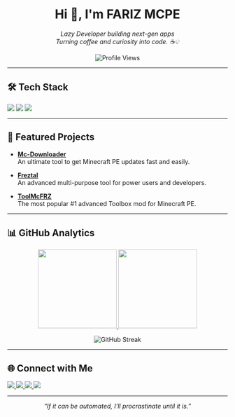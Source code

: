<div align="center">
  <h1>Hi 👋, I'm FARIZ MCPE</h1>
  <p>
    <em>Lazy Developer building next-gen apps <br>
    Turning coffee and curiosity into code. ☕💡</em>
  </p>
  <img src="https://komarev.com/ghpvc/?username=farizmcpe&style=flat-square" alt="Profile Views"/>
</div>

---

## 🛠️ Tech Stack

<p>
  <img src="https://img.shields.io/badge/Java-ED8B00?style=for-the-badge&logo=java&logoColor=white"/>
  <img src="https://img.shields.io/badge/JavaScript-F7DF1E?style=for-the-badge&logo=javascript&logoColor=black"/>
  <img src="https://img.shields.io/badge/HTML5-E34F26?style=for-the-badge&logo=html5&logoColor=white"/>
</p>

---

## 🚀 Featured Projects

- **[Mc-Downloader](https://github.com/farizmcpe/mc-downloader)**<br>
  An ultimate tool to get Minecraft PE updates fast and easily.

- **[Freztal](https://github.com/farizmcpe/freztal)**<br>
  An advanced multi-purpose tool for power users and developers.

- **[ToolMcFRZ](https://github.com/farizmcpe/toolmcfrz)**<br>
  The most popular #1 advanced Toolbox mod for Minecraft PE.

---

## 📊 GitHub Analytics

<div align="center">

<p align="center">
  <a href="https://github.com/farizmcpe">
    <img height="180em" src="https://github-readme-stats.vercel.app/api?username=farizmcpe&show_icons=true&theme=vision-friendly-dark&include_all_commits=true&count_private=true&hide_border=true"/>
    <img height="180em" src="https://github-readme-stats.vercel.app/api/top-langs/?username=farizmcpe&layout=compact&langs_count=8&theme=vision-friendly-dark&hide_border=true"/>
  </a>
</p>

<p align="center">
  <img src="https://github-readme-streak-stats.herokuapp.com/?user=farizmcpe&theme=vision-friendly-dark&hide_border=true" alt="GitHub Streak">
</p>

</div>

---

## 🌐 Connect with Me

<p align="left">
  <a href="https://youtube.com/c/FARIZMCPE">
    <img src="https://img.shields.io/badge/YouTube-FF0000?style=for-the-badge&logo=youtube&logoColor=white"/>
  </a>
  <a href="https://instagram.com/farizmcpe">
    <img src="https://img.shields.io/badge/Instagram-E4405F?style=for-the-badge&logo=instagram&logoColor=white"/>
  </a>
  <a href="https://dsc.gg/farizstudios">
    <img src="https://img.shields.io/badge/Discord-5865F2?style=for-the-badge&logo=discord&logoColor=white"/>
  </a>
  <a href="https://farizstudios.netlify.app">
    <img src="https://img.shields.io/badge/Website-000000?style=for-the-badge&logo=About.me&logoColor=white"/>
  </a>
</p>

---

<p align="center">
  <em>“If it can be automated, I’ll procrastinate until it is.”</em>
</p>
